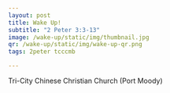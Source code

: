 ```yaml
---
layout: post
title: Wake Up!
subtitle: "2 Peter 3:3-13"
image: /wake-up/static/img/thumbnail.jpg
qr: /wake-up/static/img/wake-up-qr.png
tags: 2peter tcccmb

---
```

Tri-City Chinese Christian Church (Port Moody)
